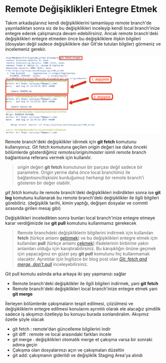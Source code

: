# Remote Değişiklikleri Entegre Etmek

Takım arkadaşlarınız kendi değişikliklerini tamamlayıp remote branch'de yayınladıktan sonra siz de bu değişiklikleri inceleyip kendi local branch'inize entegre ederek çalışmanıza devam edebilirsiniz. Ancak remote branch'deki değişiklikleri entegre etmeden önce bu değişikliklere ilişkin bilgileri (dosyaları değil sadece değişikliklere dair Git'de tutulan bilgiler) görmeniz ve incelemeniz gerekir.

![git fetch](.\07_git_fetch.png "git fetch")

Remote branch'deki değişiklikler idirmek için **git fetch** komutunu kullanıyoruz. Git fetch komutuna geçilen *origin* değeri ise daha önceki bölümlerde gösterdiğimiz *remotes/origin/master* isimli remote branch bağlantısına referans vermek için kullanılır.
> *origin* değeri **git fetch** komutunun bir parçası değil sadece bir parametre. Origin yerine daha önce local branchimiz ile bağlantısını/ilişkisini kurduğumuz herhangi bir remote branch'i gösteren bir değer olabilir.

*git fetch* komutu ile remote branch'deki değişiklikleri indirdikten sonra ise **git log** komutunu kullanarak bu remote branch'deki değişiklikler ile ilgili bilgileri görebiliriz. (değişiklik tarihi, kimin yaptığı, değişen dosyalar ve commti sırasında girilen mesaj gibi)

Değişiklikleri inceledikten sonra bunları local branch'inize entegre etmeye karar verdiğimizde ise **git pull** komutunu kullanmamız gerekecek

> Remote branchdeki değişikliklerin bilgilerini indirmek için kullanılan **fetch** (türkçe anlamı [getirmek]( http://www.seslisozluk.net/?word=fetch&lang=tr-en "fetch -> getirmek")) ve bu değişiklikleri entegre etmek için kullanılan **pull** (türkçe anlamı [çekmek](http://www.seslisozluk.net/?word=pull&lang=tr-en)) ifadelerinin birbirine yakın anlamları olduğu için karıştırabilirsiniz. Bu karışıklığın önüne geçmek için yapacağınız en güzel şey **git pull** komutunu hiç kullanmamak olacaktır.
Ayrıntılar için İngilizce bir blog post olan *[Git: fetch and merge, don't pull]( http://longair.net/blog/2009/04/16/git-fetch-and-merge/ )* inceleyebilirsiniz.

Git pull komutu aslında arka arkaya iki şey yapmanızı sağlar
* Remote branch'deki değişiklikler ile ilgili bilgileri indirmek, yani **git fetch**
* Remote branch'deki değişiklikleri local branch'inize entegre etmek yani **git merge**

İlerleyen bölümlerde çakışmaların tespit edilmesi, çözülmesi ve değişikliklerin entegre edilmesi konularını ayrıntılı olarak ele alacağız şimdilik sadece iş akışımızı özetleyip bu konuyu burada sonlandıralım. Akışımız özetle şöyle olacak

* git fetch : remote'dan güncelleme bilgilerini indir
* git diff : remote ve local arasındaki farkları incele
* git merge : değişiklikleri otomatik merge et çakışma varsa bir sonraki adıma geçin
* Çakışma olan dosyalarınızı açın ve çakışmaları düzeltin
* git add: çakışmanın giderildi ve değişiiklik Staging Area'ya alındı



